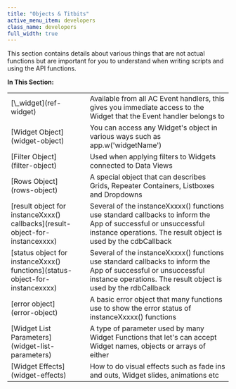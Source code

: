 ```yaml
---
title: "Objects & Titbits"
active_menu_item: developers
class_name: developers
full_width: true
---
```



This section contains details about various things that are not actual functions but are important for you to understand when writing scripts and using the API functions.

**In This Section:**

<table>
<tr>
<td width="210">
[\_widget](ref-widget)

</td>
<td width="23">
</td>
<td width="662">
Available from all AC Event handlers, this gives you immediate access to the Widget that the Event handler belongs to

</td>
</tr>
<tr>
<td width="210">
[Widget Object](widget-object)

</td>
<td width="23">
</td>
<td width="662">
You can access any Widget's object in various ways such as app.w('widgetName')

</td>
</tr>
<tr>
<td width="210">
[Filter Object](filter-object)

</td>
<td width="23">
</td>
<td width="662">
Used when applying filters to Widgets connected to Data Views

</td>
</tr>
<tr>
<td width="210">
[Rows Object](rows-object)

</td>
<td width="23">
</td>
<td width="662">
A special object that can describes Grids, Repeater Containers, Listboxes and Dropdowns

</td>
</tr>
<tr>
<td width="210">
[result object for instanceXxxx() callbacks](result-object-for-instancexxxx)

</td>
<td width="23">
</td>
<td width="662">
Several of the instanceXxxxx() functions use standard callbacks to inform the App of successful or unsuccessful instance operations. The result object is used by the cdbCallback

</td>
</tr>
<tr>
<td width="210">
[status object for instanceXxxx() functions](status-object-for-instancexxxx)

</td>
<td width="23">
</td>
<td width="662">
Several of the instanceXxxxx() functions use standard callbacks to inform the App of successful or unsuccessful instance operations. The result object is used by the rdbCallback

</td>
</tr>
<tr>
<td width="210">
[error object](error-object)

</td>
<td width="23">
</td>
<td width="662">
A basic error object that many functions use to show the error status of instanceXxxxx() functions

</td>
</tr>
<tr>
<td width="210">
[Widget List Parameters](widget-list-parameters)

</td>
<td width="23">
</td>
<td width="662">
A type of parameter used by many Widget Functions that let's can accept Widget names, objects or arrays of either

</td>
</tr>
<tr>
<td width="210">
[Widget Effects](widget-effects)

</td>
<td width="23">
</td>
<td width="662">
How to do visual effects such as fade ins and outs, Widget slides, animations etc

</td>
</tr>
</table>
